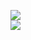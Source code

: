<p align="left">
  <a href="https://www.instagram.com/brkoelho/">
    <img src="https://img.shields.io/badge/-Instagram-667C4D?style=for-the-badge&logo=instagram&logoColor=white"/>
  </a>  
  <br>
  <a href="https://www.linkedin.com/in/brkoelho/">
    <img src="https://img.shields.io/badge/-LinkedIn-0077B5?style=for-the-badge&logo=verizon&logoColor=white"/>
  </a>
</p>
